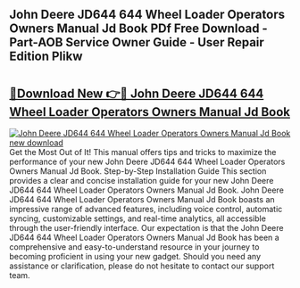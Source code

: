 ## John Deere JD644 644 Wheel Loader Operators Owners Manual Jd Book PDf Free Download - Part-AOB Service Owner Guide - User Repair Edition Plikw

# <h2><a href="http://bc64660.oget.top/?id=John+Deere+JD644+644+Wheel+Loader+Operators+Owners+Manual+Jd+Book">🔗Download New 👉🔴 John Deere JD644 644 Wheel Loader Operators Owners Manual Jd Book</a></h2>

[![John Deere JD644 644 Wheel Loader Operators Owners Manual Jd Book new download](https://i.imgur.com/5g1atiW.png)](http://bc64660.oget.top/?id=John+Deere+JD644+644+Wheel+Loader+Operators+Owners+Manual+Jd+Book)
Get the Most Out of It! This manual offers tips and tricks to maximize the performance of your new John Deere JD644 644 Wheel Loader Operators Owners Manual Jd Book. Step-by-Step Installation Guide This section provides a clear and concise installation guide for your new John Deere JD644 644 Wheel Loader Operators Owners Manual Jd Book. John Deere JD644 644 Wheel Loader Operators Owners Manual Jd Book boasts an impressive range of advanced features, including voice control, automatic syncing, customizable settings, and real-time analytics, all accessible through the user-friendly interface. Our expectation is that the John Deere JD644 644 Wheel Loader Operators Owners Manual Jd Book has been a comprehensive and easy-to-understand resource in your journey to becoming proficient in using your new gadget. Should you need any assistance or clarification, please do not hesitate to contact our support team.
